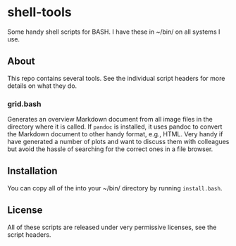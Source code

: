 # shell-tools
Some handy shell scripts for BASH. I have these in ~/bin/ on all systems I use.

## About

This repo contains several tools. See the individual script headers for more details on what they do.

### grid.bash

Generates an overview Markdown document from all image files in the directory where it is called. If `pandoc` is installed, it uses pandoc to convert the Markdown document to other handy format, e.g., HTML. Very handy if have generated a number of plots and want to discuss them with colleagues but avoid the hassle of searching for the correct ones in a file browser.

## Installation
You can copy all of the into your ~/bin/ directory by running `install.bash`.

## License
All of these scripts are released under very permissive licenses, see the script headers.
